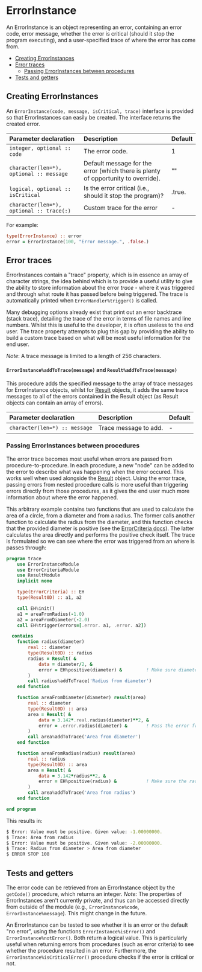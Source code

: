 # ErrorInstance

An ErrorInstance is an object representing an error, containing an error code, error message, whether the error is critical (should it stop the program executing), and a user-specified trace of where the error has come from.

- [Creating ErrorInstances](#creating)
- [Error traces](#traces)
    - [Passing ErrorInstances between procedures](#traces-passing)
- [Tests and getters](#tests)

<a name="creating"></a>
## Creating ErrorInstances

An `ErrorInstance(code, message, isCritical, trace)` interface is provided so that ErrorInstances can easily be created. The interface returns the created error.

| Parameter declaration | Description | Default |
| :--- | :--- | :--- |
| `integer, optional :: code` | The error code. | 1 |
| `character(len=*), optional :: message` | Default message for the error (which there is plenty of opportunity to override). | "" |
| `logical, optional :: isCritical` | Is the error critical (i.e., should it stop the program)? | .true. |
| `character(len=*), optional :: trace(:)` | Custom trace for the error | - |

For example:

```fortran
type(ErrorInstance) :: error
error = ErrorInstance(100, "Error message.", .false.)
```

<a name="traces"></a>
## Error traces

ErrorInstances contain a "trace" property, which is in essence an array of character strings, the idea behind which is to provide a useful utility to give the ability to store information about the error *trace* - where it was triggered and through what route it has passed before being triggered. The trace is automatically printed when `ErrorHandler%trigger()` is called.

Many debugging options already exist that print out an error backtrace (stack trace), detailing the trace of the error in terms of file names and line numbers. Whilst this is useful to the developer, it is often useless to the end user. The trace property attempts to plug this gap by providing the ability to build a custom trace based on what will be most useful information for the end user.

*Note*: A trace message is limited to a length of 256 characters.

#### `ErrorInstance%addToTrace(message)` and `Result%addToTrace(message)`
This procedure adds the specified message to the array of trace messages for ErrorInstance objects, whilst for [Result](Result.md) objects, it adds the same trace messages to all of the errors contained in the Result object (as Result objects can contain an array of errors).

| Parameter declaration | Description | Default |
| :--- | :--- | :--- |
| `character(len=*) :: message` | Trace message to add. | - |

<a name="traces-passing"></a>
### Passing ErrorInstances between procedures
The error trace becomes most useful when errors are passed from procedure-to-procedure. In each procedure, a new "node" can be added to the error to describe what was happening when the error occured. This works well when used alongside the [Result](Result.md) object. Using the error trace, passing errors from nested procedure calls is more useful than triggering errors directly from those procedures, as it gives the end user much more information about where the error happened.

This arbitrary example contains two functions that are used to calculate the area of a circle, from a diameter and from a radius. The former calls another function to calculate the radius from the diameter, and this function checks that the provided diameter is positive (see the [ErrorCriteria docs](ErrorCriteria.md)). The latter calculates the area directly and performs the positive check itself. The trace is formulated so we can see where the error was triggered from an where is passes through:

```fortran
program trace
    use ErrorInstanceModule
    use ErrorCriteriaModule
    use ResultModule
    implicit none

    type(ErrorCriteria) :: EH
    type(Result0D) :: a1, a2

    call EH%init()
    a1 = areaFromRadius(-1.0)
    a2 = areaFromDiameter(-2.0)
    call EH%trigger(errors=[.error. a1, .error. a2])

  contains
    function radius(diameter)
        real :: diameter
        type(Result0D) :: radius
        radius = Result( &
            data = diameter/2, &
            error = EH%positive(diameter) &         ! Make sure diameter is positive
        )
        call radius%addToTrace('Radius from diameter')
    end function

    function areaFromDiameter(diameter) result(area)
        real :: diameter
        type(Result0D) :: area
        area = Result( &
            data = 3.142*.real.radius(diameter)**2, &
            error = .error.radius(diameter) &       ! Pass the error from the radius() function
        )
        call area%addToTrace('Area from diameter')
    end function

    function areaFromRadius(radius) result(area)
        real :: radius
        type(Result0D) :: area
        area = Result( &
            data = 3.142*radius**2, &
            error = EH%positive(radius) &           ! Make sure the radius is positive
        )
        call area%addToTrace('Area from radius')
    end function

end program
```

This results in:

```bash
$ Error: Value must be positive. Given value: -1.00000000.
$ Trace: Area from radius
$ Error: Value must be positive. Given value: -2.00000000.
$ Trace: Radius from diameter > Area from diameter
$ ERROR STOP 108
```

<a name="tests"></a>
## Tests and getters

The error code can be retrieved from an ErrorInstance object by the `getCode()` procedure, which returns an integer. *Note:* The properties of ErrorInstances aren't currently private, and thus can be accessed directly from outside of the module (e.g., `ErrorInstance%code`, `ErrorInstance%message`). This might change in the future.

An ErrorInstance can be tested to see whether it is an error or the default "no error", using the functions `ErrorInstance%isError()` and `ErrorInstance%notError()`. Both return a logical value. This is particularly useful when returning errors from procedures (such as error criteria) to see whether the procedure resulted in an error. Furthermore, the `ErrorInstance%isCriticalError()` procedure checks if the error is critical or not.